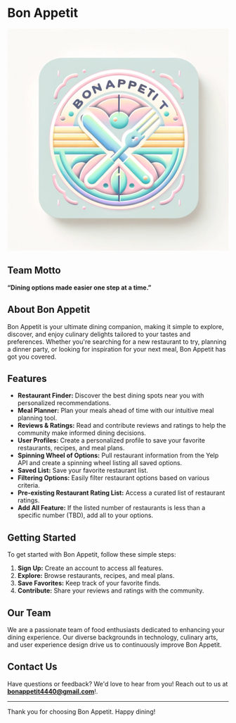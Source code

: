 # Bon Appetit

![Bon Appetit Logo](./BA_Logo.png)

## Team Motto

**“Dining options made easier one step at a time.”**

## About Bon Appetit

Bon Appetit is your ultimate dining companion, making it simple to explore, discover, and enjoy culinary delights tailored to your tastes and preferences. Whether you're searching for a new restaurant to try, planning a dinner party, or looking for inspiration for your next meal, Bon Appetit has got you covered.

## Features

- **Restaurant Finder:** Discover the best dining spots near you with personalized recommendations.
- **Meal Planner:** Plan your meals ahead of time with our intuitive meal planning tool.
- **Reviews & Ratings:** Read and contribute reviews and ratings to help the community make informed dining decisions.
- **User Profiles:** Create a personalized profile to save your favorite restaurants, recipes, and meal plans.
- **Spinning Wheel of Options:** Pull restaurant information from the Yelp API and create a spinning wheel listing all saved options.
- **Saved List:** Save your favorite restaurant list.
- **Filtering Options:** Easily filter restaurant options based on various criteria.
- **Pre-existing Restaurant Rating List:** Access a curated list of restaurant ratings.
- **Add All Feature:** If the listed number of restaurants is less than a specific number (TBD), add all to your options.

## Getting Started

To get started with Bon Appetit, follow these simple steps:

1. **Sign Up:** Create an account to access all features.
2. **Explore:** Browse restaurants, recipes, and meal plans.
3. **Save Favorites:** Keep track of your favorite finds.
4. **Contribute:** Share your reviews and ratings with the community.

## Our Team

We are a passionate team of food enthusiasts dedicated to enhancing your dining experience. Our diverse backgrounds in technology, culinary arts, and user experience design drive us to continuously improve Bon Appetit.

## Contact Us

Have questions or feedback? We'd love to hear from you! Reach out to us at **bonappetit4440@gmail.com**!.

---

Thank you for choosing Bon Appetit. Happy dining!
